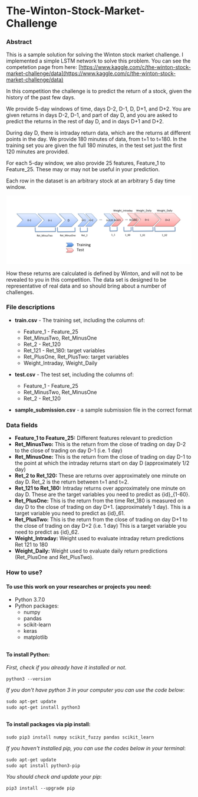 # The-Winton-Stock-Market-Challenge

### Abstract
This is a sample solution for solving the Winton stock market challenge. I implemented a simple LSTM network to solve this problem. You can see the competetion page from here:
[https://www.kaggle.com/c/the-winton-stock-market-challenge/data](https://www.kaggle.com/c/the-winton-stock-market-challenge/data)

In this competition the challenge is to predict the return of a stock, given the history of the past few days. 

We provide 5-day windows of time, days D-2, D-1, D, D+1, and D+2. You are given returns in days D-2, D-1, and part of day D, and you are asked to predict the returns in the rest of day D, and in days D+1 and D+2.

During day D, there is intraday return data, which are the returns at different points in the day. We provide 180 minutes of data, from t=1 to t=180. In the training set you are given the full 180 minutes, in the test set just the first 120 minutes are provided.

For each 5-day window, we also provide 25 features, Feature_1 to Feature_25. These may or may not be useful in your prediction.

Each row in the dataset is an arbitrary stock at an arbitrary 5 day time window.

![Datset description](Images/Dataset.jpg)

How these returns are calculated is defined by Winton, and will not to be revealed to you in this competition. The data set is designed to be representative of real data and so should bring about a number of challenges.

### File descriptions
* __train.csv__ - The training set, including the columns of:
    * Feature_1 - Feature_25
    * Ret_MinusTwo, Ret_MinusOne
    * Ret_2 - Ret_120
    * Ret_121 - Ret_180: target variables
    * Ret_PlusOne, Ret_PlusTwo: target variables
    * Weight_Intraday, Weight_Daily

* __test.csv__ - The test set, including the columns of:
    * Feature_1 - Feature_25
    * Ret_MinusTwo, Ret_MinusOne
    * Ret_2 - Ret_120
* __sample_submission.csv__ - a sample submission file in the correct format

### Data fields
* __Feature_1 to Feature_25:__ Different features relevant to prediction
* __Ret_MinusTwo:__  This is the return from the close of trading on day D-2 to the close of trading on day D-1 (i.e. 1 day)
* __Ret_MinusOne:__ This is the return from the close of trading on day D-1 to the point at which the intraday returns start on day D (approximately 1/2 day)
* __Ret_2 to Ret_120:__ These are returns over approximately one minute on day D. Ret_2 is the return between t=1 and t=2. 
* __Ret_121 to Ret_180:__ Intraday returns over approximately one minute on day D. These are the target variables you need to predict as {id}_{1-60}. 
* __Ret_PlusOne:__ This is the return from the time Ret_180 is measured on day D to the close of trading on day D+1. (approximately 1
day). This is a target variable you need to predict as {id}_61. 
* __Ret_PlusTwo:__ This is the return from the close of trading on day D+1 to the close of trading on day D+2 (i.e. 1 day) This is a target variable you need to predict as {id}_62. 
* __Weight_Intraday:__ Weight used to evaluate intraday return predictions Ret 121 to 180
* __Weight_Daily:__ Weight used to evaluate daily return predictions (Ret_PlusOne and Ret_PlusTwo).

### How to use?

#### To use this work on your researches or projects you need:
* Python 3.7.0
* Python packages:
	* numpy
	* pandas
	* scikit-learn
	* keras
	* matplotlib

##

#### To install Python:
_First, check if you already have it installed or not_.
~~~~
python3 --version
~~~~
_If you don't have python 3 in your computer you can use the code below_:
~~~~
sudo apt-get update
sudo apt-get install python3
~~~~
##

#### To install packages via pip install:
~~~~
sudo pip3 install numpy scikit_fuzzy pandas scikit_learn
~~~~
_If you haven't installed pip, you can use the codes below in your terminal_:
~~~~
sudo apt-get update
sudo apt install python3-pip
~~~~
_You should check and update your pip_:
~~~~
pip3 install --upgrade pip
~~~~
##

